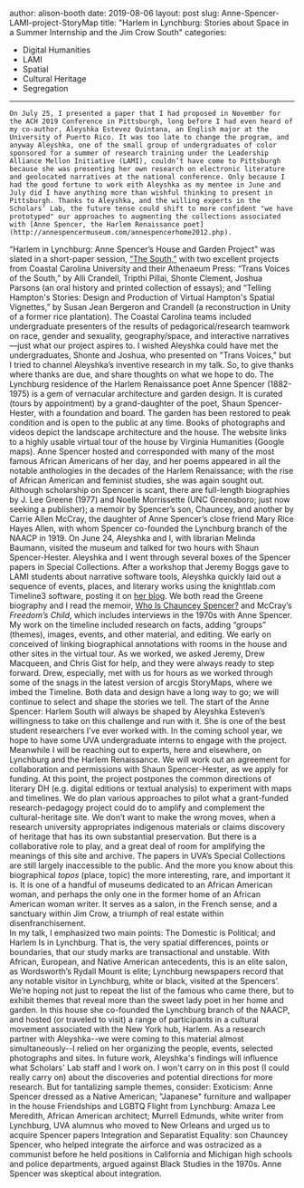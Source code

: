 author: alison-booth
date: 2019-08-06
layout: post
slug: Anne-Spencer-LAMI-project-StoryMap
title: "Harlem in Lynchburg: Stories about Space in a Summer Internship and the Jim Crow South"
categories:
- Digital Humanities
- LAMI 
- Spatial
- Cultural Heritage
- Segregation
---
	On July 25, I presented a paper that I had proposed in November for the ACH 2019 Conference in Pittsburgh, long before I had even heard of my co-author, Aleyshka Estevez Quintana, an English major at the University of Puerto Rico. It was too late to change the program, and anyway Aleyshka, one of the small group of undergraduates of color sponsored for a summer of research training under the Leadership Alliance Mellon Initiative (LAMI), couldn’t have come to Pittsburgh because she was presenting her own research on electronic literature and geolocated narratives at the national conference. Only because I had the good fortune to work eith Aleyshka as my mentee in June and July did I have anything more than wishful thinking to present in Pittsburgh. Thanks to Aleyshka, and the willing experts in the Scholars’ Lab, the future tense could shift to more confident "we have prototyped" our approaches to augmenting the collections associated with [Anne Spencer, the Harlem Renaissance poet](http://annespencermuseum.com/annespencerhome2012.php).  
“Harlem in Lynchburg: Anne Spencer’s House and Garden Project” was slated in a short-paper session, [“The South,”](https://www.conftool.org/ach2019/index.php?page=browseSessions&form_session=109#paperID213) with two excellent projects from Coastal Carolina University and their Athenaeum Press: “Trans Voices of the South,” by Alli Crandell, Tripthi Pillai, Shonte Clement, Joshua Parsons (an oral history and printed collection of essays); and “Telling Hampton's Stories: Design and Production of Virtual Hampton's Spatial Vignettes,” by Susan Jean Bergeron and Crandell (a reconstruction in Unity of a former rice plantation). The Coastal Carolina teams included undergraduate presenters of the results of pedagorical/research teamwork on race, gender and sexuality, geography/space, and interactive narratives—just what our project aspires to. I wished Aleyshka could have met the undergraduates, Shonte and Joshua, who presented on "Trans Voices," but I tried to channel Aleyshka’s inventive research in my talk.
So, to give thanks where thanks are due, and share thoughts on what we hope to do. The Lynchburg residence of the Harlem Renaissance poet Anne Spencer (1882-1975) is a gem of vernacular architecture and garden design. It is curated (tours by appointment) by a grand-daughter of the poet, Shaun Spencer-Hester, with a foundation and board. The garden has been restored to peak condition and is open to the public at any time. Books of photographs and videos depict the landscape architecture and the house. The website links to a highly usable virtual tour of the house by Virginia Humanities (Google maps). Anne Spencer hosted and corresponded with many of the most famous African Americans of her day, and her poems appeared in all the notable anthologies in the decades of the Harlem Renaissance; with the rise of African American and feminist studies, she was again sought out. Although scholarship on Spencer is scant, there are full-length biographies by J. Lee Greene (1977) and Noelle Morrissette (UNC Greensboro; just now seeking a publisher); a memoir by Spencer’s son, Chauncey, and another by Carrie Allen McCray, the daughter of Anne Spencer’s close friend Mary Rice Hayes Allen, with whom Spencer co-founded the Lynchburg branch of the NAACP in 1919. 
On June 24, Aleyshka and I, with librarian Melinda Baumann, visited the museum and talked for two hours with Shaun Spencer-Hester. Aleyshka and I went through several boxes of the Spencer papers in Special Collections. After a workshop that Jeremy Boggs gave to LAMI students about narrative software tools, Aleyshka quickly laid out a sequence of events, places, and literary works using the knightlab.com Timeline3 software, posting it on [her blog](http://www.alienliterature.com). We both read the Greene biography and I read the memoir, [Who Is Chauncey Spencer?](https://chaunceyspencer.wordpress.com/contact/) and McCray’s _Freedom’s Child_, which includes interviews in the 1970s with Anne Spencer. My work on the timeline included research on facts, adding “groups” (themes), images, events, and other material, and editing. We early on conceived of linking biographical annotations with rooms in the house and other sites in the virtual tour. As we worked, we asked Jeremy, Drew Macqueen, and Chris Gist for help, and they were always ready to step forward. Drew, especially, met with us for hours as we worked through some of the snags in the latest version of arcgis StoryMaps, where we imbed the Timeline. Both data and design have a long way to go; we will continue to select and shape the stories we tell. The start of the Anne Spencer: Harlem South will always be shaped by Aleyshka Esteven’s willingness to take on this challenge and run with it. She is one of the best student researchers I’ve ever worked with.
In the coming school year, we hope to have some UVA undergraduate interns to engage with the project. Meanwhile I will be reaching out to experts, here and elsewhere, on Lynchburg and the Harlem Renaissance. We will work out an agreement for collaboration and permissions with Shaun Spencer-Hester, as we apply for funding. At this point, the project postpones the common directions of literary DH (e.g. digital editions or textual analysis) to experiment with maps and timelines. We do plan various approaches to pilot what a grant-funded research-pedagogy project could do to amplify and complement the cultural-heritage site. 
We don’t want to make the wrong moves, when a research university appropriates indigenous materials or claims discovery of heritage that has its own substantial preservation. But there is a collaborative role to play, and a great deal of room for amplifying the meanings of this site and archive. The papers in UVA’s Special Collections are still largely inaccessible to the public. And the more you know about this biographical _topos_ (place, topic) the more interesting, rare, and important it is. It is one of a handful of museums dedicated to an African American woman, and perhaps the only one in the former home of an African American woman writer. It serves as a salon, in the French sense, and a sanctuary within Jim Crow, a triumph of real estate within disenfranchisement.   
In my talk, I emphasized two main points: The Domestic is Political; and Harlem Is in Lynchburg. That is, the very spatial differences, points or boundaries, that our study marks are transactional and unstable.  With African, European, and Native American antecedents, this is an elite salon, as Wordsworth’s Rydall Mount is elite; Lynchburg newspapers record that any notable visitor in Lynchburg, white or black, visited at the Spencers’. We’re hoping not just to repeat the list of the famous who came there, but to exhibit themes that reveal more than the sweet lady poet in her home and garden. In this house she co-founded the Lynchburg branch of the NAACP, and hosted (or traveled to visit) a range of participants in a cultural movement associated with the New York hub, Harlem. 
As a research partner with Aleyshka--we were coming to this material almost simultaneously--I relied on her organizing the people, events, selected photographs and sites. In future work, Aleyshka's findings will influence what Scholars' Lab staff and I work on. I won't carry on in this post (I could really carry on) about the discoveries and potential directions for more research. But for tantalizing sample themes, consider:
Exoticism: Anne Spencer dressed as a Native American; "Japanese" furniture and wallpaper in the house
Friendships and LGBTQ Flight from Lynchburg: Amaza Lee Meredith, African American architect; Murrell Edmunds, white writer from Lynchburg, UVA alumnus who moved to New Orleans and urged us to acquire Spencer papers
Integration and Separatist Equality: son Chauncey Spencer, who helped integrate the airforce and was ostracized as a communist before he held positions in California and Michigan high schools and police departments, argued against Black Studies in the 1970s. Anne Spencer was skeptical about integration. 

